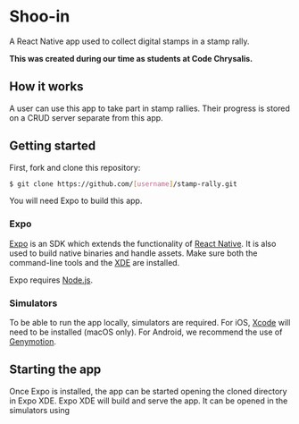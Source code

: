 # Shoo-in

A React Native app used to collect digital stamps in a stamp rally.

**This was created during our time as students at Code Chrysalis.**

## How it works

A user can use this app to take part in stamp rallies. Their progress is stored on a CRUD server separate from this app.

## Getting started

First, fork and clone this repository:

```sh
$ git clone https://github.com/[username]/stamp-rally.git
```

You will need Expo to build this app.

### Expo

[Expo](https://expo.io/) is an SDK which extends the functionality of [React Native](https://facebook.github.io/react-native/). It is also used to build native binaries and handle assets. Make sure both the command-line tools and the [XDE](https://xde-updates.exponentjs.com/download/) are installed.

Expo requires [Node.js](https://nodejs.org/en/).

### Simulators

To be able to run the app locally, simulators are required. For iOS, [Xcode](https://developer.apple.com/xcode/) will need to be installed (macOS only). For Android, we recommend the use of [Genymotion](https://www.genymotion.com/).

## Starting the app

Once Expo is installed, the app can be started opening the cloned directory in Expo XDE. Expo XDE will build and serve the app. It can be opened in the simulators using
